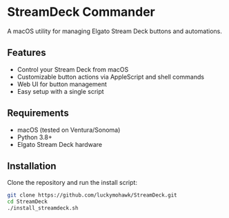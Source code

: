 # StreamDeck Commander

A macOS utility for managing Elgato Stream Deck buttons and automations.

## Features

- Control your Stream Deck from macOS
- Customizable button actions via AppleScript and shell commands
- Web UI for button management
- Easy setup with a single script

## Requirements

- macOS (tested on Ventura/Sonoma)
- Python 3.8+
- Elgato Stream Deck hardware

## Installation

Clone the repository and run the install script:

```sh
git clone https://github.com/luckymohawk/StreamDeck.git
cd StreamDeck
./install_streamdeck.sh
